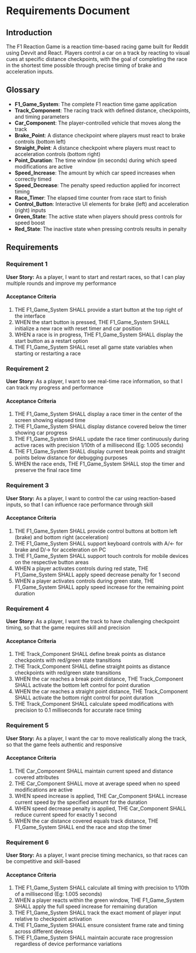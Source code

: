 # Requirements Document

## Introduction

The F1 Reaction Game is a reaction time-based racing game built for Reddit using Devvit and React. Players control a car on a track by reacting to visual cues at specific distance checkpoints, with the goal of completing the race in the shortest time possible through precise timing of brake and acceleration inputs.

## Glossary

- **F1_Game_System**: The complete F1 reaction time game application
- **Track_Component**: The racing track with defined distance, checkpoints, and timing parameters
- **Car_Component**: The player-controlled vehicle that moves along the track
- **Brake_Point**: A distance checkpoint where players must react to brake controls (bottom left)
- **Straight_Point**: A distance checkpoint where players must react to acceleration controls (bottom right)
- **Point_Duration**: The time window (in seconds) during which speed modifications are active
- **Speed_Increase**: The amount by which car speed increases when correctly timed
- **Speed_Decrease**: The penalty speed reduction applied for incorrect timing
- **Race_Timer**: The elapsed time counter from race start to finish
- **Control_Button**: Interactive UI elements for brake (left) and acceleration (right) inputs
- **Green_State**: The active state when players should press controls for speed boost
- **Red_State**: The inactive state when pressing controls results in penalty

## Requirements

### Requirement 1

**User Story:** As a player, I want to start and restart races, so that I can play multiple rounds and improve my performance

#### Acceptance Criteria

1. THE F1_Game_System SHALL provide a start button at the top right of the interface
2. WHEN the start button is pressed, THE F1_Game_System SHALL initialize a new race with reset timer and car position
3. WHEN a race is in progress, THE F1_Game_System SHALL display the start button as a restart option
4. THE F1_Game_System SHALL reset all game state variables when starting or restarting a race

### Requirement 2

**User Story:** As a player, I want to see real-time race information, so that I can track my progress and performance

#### Acceptance Criteria

1. THE F1_Game_System SHALL display a race timer in the center of the screen showing elapsed time
2. THE F1_Game_System SHALL display distance covered below the timer showing car progress
3. THE F1_Game_System SHALL update the race timer continuously during active races with precision 1/10th of a millisecond (Eg: 1.005 seconds)
4. THE F1_Game_System SHALL display current break points and straight points below distance for debugging purposes
5. WHEN the race ends, THE F1_Game_System SHALL stop the timer and preserve the final race time

### Requirement 3

**User Story:** As a player, I want to control the car using reaction-based inputs, so that I can influence race performance through skill

#### Acceptance Criteria

1. THE F1_Game_System SHALL provide control buttons at bottom left (brake) and bottom right (acceleration)
2. THE F1_Game_System SHALL support keyboard controls with A/← for brake and D/→ for acceleration on PC
3. THE F1_Game_System SHALL support touch controls for mobile devices on the respective button areas
4. WHEN a player activates controls during red state, THE F1_Game_System SHALL apply speed decrease penalty for 1 second
5. WHEN a player activates controls during green state, THE F1_Game_System SHALL apply speed increase for the remaining point duration

### Requirement 4

**User Story:** As a player, I want the track to have challenging checkpoint timing, so that the game requires skill and precision

#### Acceptance Criteria

1. THE Track_Component SHALL define break points as distance checkpoints with red/green state transitions
2. THE Track_Component SHALL define straight points as distance checkpoints with red/green state transitions
3. WHEN the car reaches a break point distance, THE Track_Component SHALL activate the bottom left control for point duration
4. WHEN the car reaches a straight point distance, THE Track_Component SHALL activate the bottom right control for point duration
5. THE Track_Component SHALL calculate speed modifications with precision to 0.1 milliseconds for accurate race timing

### Requirement 5

**User Story:** As a player, I want the car to move realistically along the track, so that the game feels authentic and responsive

#### Acceptance Criteria

1. THE Car_Component SHALL maintain current speed and distance covered attributes
2. THE Car_Component SHALL move at average speed when no speed modifications are active
3. WHEN speed increase is applied, THE Car_Component SHALL increase current speed by the specified amount for the duration
4. WHEN speed decrease penalty is applied, THE Car_Component SHALL reduce current speed for exactly 1 second
5. WHEN the car distance covered equals track distance, THE F1_Game_System SHALL end the race and stop the timer

### Requirement 6

**User Story:** As a player, I want precise timing mechanics, so that races can be competitive and skill-based

#### Acceptance Criteria

1. THE F1_Game_System SHALL calculate all timing with precision to 1/10th of a millisecond (Eg: 1.005 seconds)
2. WHEN a player reacts within the green window, THE F1_Game_System SHALL apply the full speed increase for remaining duration
3. THE F1_Game_System SHALL track the exact moment of player input relative to checkpoint activation
4. THE F1_Game_System SHALL ensure consistent frame rate and timing across different devices
5. THE F1_Game_System SHALL maintain accurate race progression regardless of device performance variations
